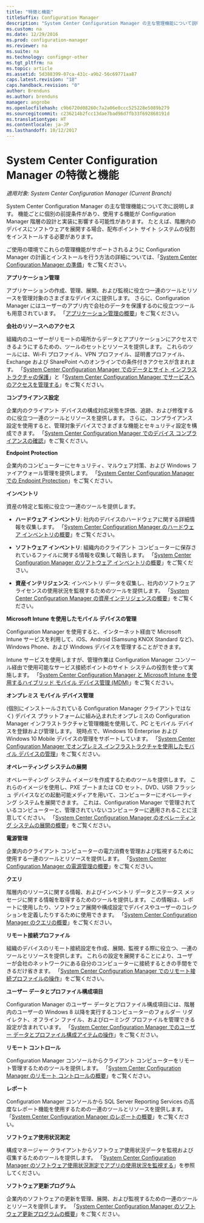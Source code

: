 ```yaml
---
title: "特徴と機能"
titleSuffix: Configuration Manager
description: "System Center Configuration Manager の主な管理機能について説明します。"
ms.custom: na
ms.date: 12/29/2016
ms.prod: configuration-manager
ms.reviewer: na
ms.suite: na
ms.technology: configmgr-other
ms.tgt_pltfrm: na
ms.topic: article
ms.assetid: 5d388399-07ca-431c-a9b2-56c69771aa87
caps.latest.revision: "18"
caps.handback.revision: "0"
author: Brenduns
ms.author: brenduns
manager: angrobe
ms.openlocfilehash: c9b6720d08260c7a2a06e0ccc525228e5089b279
ms.sourcegitcommit: c236214b2fcc13dae7bad96d7fb33f692868191d
ms.translationtype: HT
ms.contentlocale: ja-JP
ms.lasthandoff: 10/12/2017
---
```

# <a name="features-and-capabilities-of-system-center-configuration-manager"></a>System Center Configuration Manager の特徴と機能

*適用対象: System Center Configuration Manager (Current Branch)*

System Center Configuration Manager の主な管理機能について次に説明します。 機能ごとに個別の前提条件があり、使用する機能が Configuration Manager 階層の設計と実装に影響する可能性があります。 たとえば、階層内のデバイスにソフトウェアを展開する場合、配布ポイント サイト システムの役割をインストールする必要があります。  

 ご使用の環境でこれらの管理機能がサポートされるように Configuration Manager の計画とインストールを行う方法の詳細については、「[System Center Configuration Manager の準備](../../../core/plan-design/get-ready.md)」をご覧ください。  

 **アプリケーション管理**  

 アプリケーションの作成、管理、展開、および監視に役立つ一連のツールとリソースを管理対象のさまざまなデバイスに提供します。 さらに、Configuration Manager にはユーザーのアプリ内で会社のデータを保護するのに役立つツールも用意されています。 「[アプリケーション管理の概要](/sccm/apps/understand/introduction-to-application-management)」をご覧ください。

 **会社のリソースへのアクセス**  

 組織内のユーザーがリモートの場所からデータとアプリケーションにアクセスできるようにするための、ツールのセットとリソースを提供します。 これらのツールには、Wi-Fi プロファイル、VPN プロファイル、証明書プロファイル、Exchange および SharePoint へのオンラインでの条件付きアクセスが含まれます。 「[System Center Configuration Manager でのデータとサイト インフラストラクチャの保護](../../../protect/understand/protect-data-and-site-infrastructure.md)」と「[System Center Configuration Manager でサービスへのアクセスを管理する](../../../protect/deploy-use/manage-access-to-services.md)」をご覧ください。  

 **コンプライアンス設定**  

 企業内のクライアント デバイスの構成対応状態を評価、追跡、および修復するのに役立つ一連のツールとリソースを提供します。 さらに、コンプライアンス設定を使用すると、管理対象デバイスでさまざまな機能とセキュリティ設定を構成できます。 「[System Center Configuration Manager でのデバイス コンプライアンスの確認](../../../compliance/understand/ensure-device-compliance.md)」をご覧ください。  

 **Endpoint Protection**  

 企業内のコンピューターにセキュリティ、マルウェア対策、および Windows ファイアウォール管理を提供します。 「[System Center Configuration Manager での Endpoint Protection](../../../protect/deploy-use/endpoint-protection.md)」をご覧ください。  

 **インベントリ**  

 資産の特定と監視に役立つ一連のツールを提供します。  

-   **ハードウェア インベントリ**: 社内のデバイスのハードウェアに関する詳細情報を収集します。 「[System Center Configuration Manager のハードウェア インベントリの概要](../../../core/clients/manage/inventory/introduction-to-hardware-inventory.md)」をご覧ください。  

-   **ソフトウェア インベントリ**: 組織内のクライアント コンピューターに保存されているファイルに関する情報を収集して報告します。 「[System Center Configuration Manager のソフトウェア インベントリの概要](../../../core/clients/manage/inventory/introduction-to-software-inventory.md)」をご覧ください。  

-   **資産インテリジェンス**: インベントリ データを収集し、社内のソフトウェア ライセンスの使用状況を監視するためのツールを提供します。 「[System Center Configuration Manager の資産インテリジェンスの概要](../../../core/clients/manage/asset-intelligence/introduction-to-asset-intelligence.md)」をご覧ください。  

**Microsoft Intune を使用したモバイル デバイスの管理**  

 Configuration Manager を使用すると、インターネット経由で Microsoft Intune サービスを利用して、iOS、Android (Samsung KNOX Standard など)、Windows Phone、および Windows デバイスを管理することができます。

 Intune サービスを使用しますが、管理作業は Configuration Manager コンソール経由で使用可能なサービス接続ポイントのサイト システムの役割を使って実施します。 「[System Center Configuration Manager と Microsoft Intune を使用するハイブリッド モバイル デバイス管理 (MDM)](../../../mdm/understand/hybrid-mobile-device-management.md)」をご覧ください。  

 **オンプレミス モバイル デバイス管理**  

 (個別にインストールされている Configuration Manager クライアントではなく) デバイス プラットフォームに組み込まれたオンプレミスの Configuration Manager インフラストラクチャと管理機能を使用して、PC とモバイル デバイスを登録および管理します。 現時点で、Windows 10 Enterprise および Windows 10 Mobile デバイスの管理をサポートしています。 「[System Center Configuration Manager でオンプレミス インフラストラクチャを使用したモバイル デバイスの管理](../../../mdm/understand/manage-mobile-devices-with-on-premises-infrastructure.md)」をご覧ください。  

 **オペレーティング システムの展開**  

 オペレーティング システム イメージを作成するためのツールを提供します。 これらのイメージを使用し、PXE ブートまたは CD セット、DVD、USB フラッシュ デバイスなどの起動可能メディアを用いて、コンピューターにオペレーティング システムを展開できます。 これは、Configuration Manager で管理されているコンピューターと、管理されていないコンピューターに適用されることに注意してください。 「[System Center Configuration Manager のオペレーティング システムの展開の概要](../../../osd/understand/introduction-to-operating-system-deployment.md)」をご覧ください。  

 **電源管理**  

 企業内のクライアント コンピューターの電力消費を管理および監視するために使用する一連のツールとリソースを提供します。 「[System Center Configuration Manager の電源管理の概要](../../../core/clients/manage/power/introduction-to-power-management.md)」をご覧ください。  

 **クエリ**  

 階層内のリソースに関する情報、およびインベントリ データとステータス メッセージに関する情報を取得するためのツールを提供します。 この情報は、レポートに使用したり、ソフトウェア展開や構成設定でデバイスやユーザーのコレクションを定義したりするために使用できます。 「[System Center Configuration Manager のクエリの概要](../../../core/servers/manage/introduction-to-queries.md)」をご覧ください。  

 **リモート接続プロファイル**  

 組織のデバイスのリモート接続設定を作成、展開、監視する際に役立つ、一連のツールとリソースを提供します。 これらの設定を展開することにより、ユーザーが会社のネットワークにある自分のコンピューターに接続するときの手間をできるだけ省きます。 「[System Center Configuration Manager でのリモート接続プロファイルの操作](/sccm/compliance/deploy-use/create-remote-connection-profiles)」をご覧ください。  

 **ユーザー データとプロファイル構成項目**  

 Configuration Manager のユーザー データとプロファイル構成項目には、階層内のユーザーの Windows 8 以降を実行するコンピューターのフォルダー リダイレクト、オフライン ファイル、およびローミング プロファイルを管理できる設定が含まれています。 「[System Center Configuration Manager でのユーザー データとプロファイル構成アイテムの操作](/sccm/compliance/deploy-use/create-user-data-and-profiles-configuration-items)」をご覧ください。  

 **リモート コントロール**  

 Configuration Manager コンソールからクライアント コンピューターをリモート管理するためのツールを提供します。 「[System Center Configuration Manager のリモート コントロールの概要](../../../core/clients/manage/remote-control/introduction-to-remote-control.md)」をご覧ください。  

 **レポート**  

 Configuration Manager コンソールから SQL Server Reporting Services の高度なレポート機能を使用するための一連のツールとリソースを提供します。 「[System Center Configuration Manager のレポートの概要](../../../core/servers/manage/introduction-to-reporting.md)」をご覧ください。  

 **ソフトウェア使用状況測定**  

 構成マネージャー クライアントからソフトウェア使用状況データを監視および収集するためのツールを提供します。 「[System Center Configuration Manager のソフトウェア使用状況測定でアプリの使用状況を監視する](../../../apps/deploy-use/monitor-app-usage-with-software-metering.md)」を参照してください。  

 **ソフトウェア更新プログラム**  

 企業内のソフトウェアの更新を管理、展開、および監視するための一連のツールとリソースを提供します。 「[System Center Configuration Manager のソフトウェア更新プログラムの概要](/sccm/sum/understand/software-updates-introduction)」をご覧ください。  
